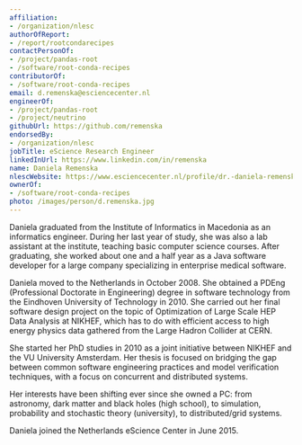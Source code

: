 ```yaml
---
affiliation:
- /organization/nlesc
authorOfReport:
- /report/rootcondarecipes
contactPersonOf:
- /project/pandas-root
- /software/root-conda-recipes
contributorOf:
- /software/root-conda-recipes
email: d.remenska@esciencecenter.nl
engineerOf:
- /project/pandas-root
- /project/neutrino
githubUrl: https://github.com/remenska
endorsedBy:
- /organization/nlesc
jobTitle: eScience Research Engineer
linkedInUrl: https://www.linkedin.com/in/remenska
name: Daniela Remenska
nlescWebsite: https://www.esciencecenter.nl/profile/dr.-daniela-remenska
ownerOf:
- /software/root-conda-recipes
photo: /images/person/d.remenska.jpg
---
```

Daniela graduated from the Institute of Informatics in Macedonia as an informatics engineer. During her last year of study, she was also a lab assistant at the institute, teaching basic computer science courses. After graduating, she worked about one and a half year as a Java software developer for a large company specializing in enterprise medical software.

Daniela moved to the Netherlands in October 2008. She obtained a PDEng (Professional Doctorate in Engineering) degree in software technology from the Eindhoven University of Technology in 2010. She carried out her final software design project on the topic of Optimization of Large Scale HEP Data Analysis at NIKHEF, which has to do with efficient access to high energy physics data gathered from the Large Hadron Collider at CERN.

She started her PhD studies in 2010 as a joint initiative between NIKHEF and the VU University Amsterdam. Her thesis is focused on bridging the gap between common software engineering practices and model verification techniques, with a focus on concurrent and distributed systems.

Her interests have been shifting ever since she owned a PC: from astronomy, dark matter and black holes (high school), to simulation, probability and stochastic theory (university), to distributed/grid systems.

Daniela joined the Netherlands eScience Center in June 2015.
